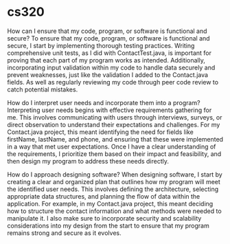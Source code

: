 # cs320

How can I ensure that my code, program, or software is functional and secure?
To ensure that my code, program, or software is functional and secure, I start by implementing thorough testing practices. Writing comprehensive unit tests, as I did with ContactTest.java, is important for proving that each part of my program works as intended. Additionally, incorporating input validation within my code to handle data securely and prevent weaknesses, just like the validation I added to the Contact.java fields. As well as regularly reviewing my code through peer code review to catch potential mistakes.

How do I interpret user needs and incorporate them into a program?
Interpreting user needs begins with effective requirements gathering for me. This involves communicating with users through interviews, surveys, or direct observation to understand their expectations and challenges. For my Contact.java project, this meant identifying the need for fields like firstName, lastName, and phone, and ensuring that these were implemented in a way that met user expectations. Once I have a clear understanding of the requirements, I prioritize them based on their impact and feasibility, and then design my program to address these needs directly.

How do I approach designing software?
When designing software, I start by creating a clear and organized plan that outlines how my program will meet the identified user needs. This involves defining the architecture, selecting appropriate data structures, and planning the flow of data within the application. For example, in my Contact.java project, this meant deciding how to structure the contact information and what methods were needed to manipulate it. I also make sure to incorporate security and scalability considerations into my design from the start to ensure that my program remains strong and secure as it evolves.
